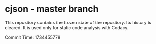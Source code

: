 # cjson - master branch

This repository contains the frozen state of the repository.
Its history is cleared. It is used only for static code
analysis with Codacy.

Commit Time: 1734455778